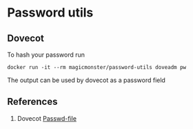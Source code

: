 # Password utils

## Dovecot
To hash your password run
```
docker run -it --rm magicmonster/password-utils doveadm pw
```
The output can be used by dovecot as a password field

## References
1. Dovecot [Passwd-file](https://doc.dovecot.org/configuration_manual/authentication/passwd_file/#authentication-passwd-file)


